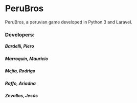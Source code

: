 # PeruBros
PeruBros, a peruvian game developed in Python 3 and Laravel.

### Developers:
##### Bardelli, Piero
##### Marroquin, Mauricio
##### Mejía, Rodrigo
##### Raffo, Ariadna
##### Zevallos, Jesús
